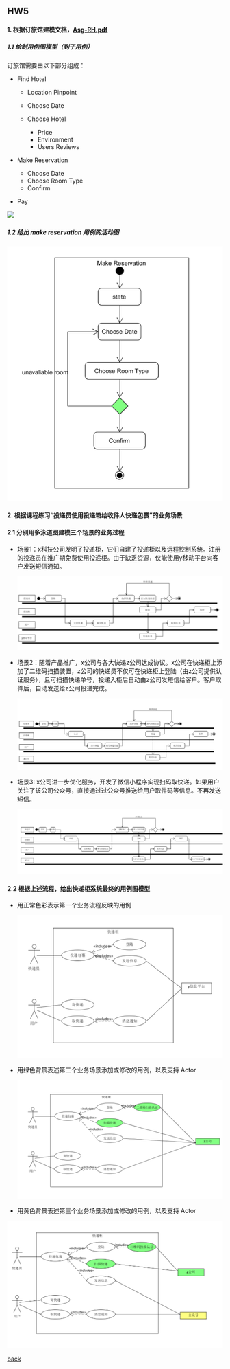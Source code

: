 ## HW5

#### 1. 根据订旅馆建模文档，[Asg-RH.pdf](<https://sysu-swsad.github.io/swad-guide/material/Asg_RH.pdf>)

##### 1.1 绘制用例图模型（到子用例）

订旅馆需要由以下部分组成：

* Find Hotel

  * Location Pinpoint

  * Choose Date
  * Choose Hotel
    * Price
    * Environment
    * Users Reviews

* Make Reservation

  * Choose Date
  * Choose Room Type
  * Confirm

* Pay

![](https://hackerpeter1.github.io/swsad-hw/assets/images/uml1.png)

##### 1.2 给出 make reservation 用例的活动图

![](./assets/images/HW5-1.png)

#### 2. 根据课程练习“投递员使用投递箱给收件人快递包裹”的业务场景

#### 2.1 分别用多泳道图建模三个场景的业务过程

* 场景1：x科技公司发明了投递柜，它们自建了投递柜以及远程控制系统。注册的投递员在推广期免费使用投递柜。由于缺乏资源，仅能使用y移动平台向客户发送短信通知。

  ![](./assets/images/HW5-2.png)

* 场景2：随着产品推广，x公司与各大快递z公司达成协议。x公司在快递柜上添加了二维码扫描装置，z公司的快递员不仅可在快递柜上登陆（由z公司提供认证服务），且可扫描快递单号，投递入柜后自动由z公司发短信给客户。客户取件后，自动发送给z公司投递完成。

  ![](./assets/images/HW5-3.png)

* 场景3: x公司进一步优化服务，开发了微信小程序实现扫码取快递。如果用户关注了该公司公众号，直接通过过公众号推送给用户取件码等信息。不再发送短信。

  ![](./assets/images/HW5-4.png)

#### 2.2 根据上述流程，给出快递柜系统最终的用例图模型

- 用正常色彩表示第一个业务流程反映的用例

  ![](./assets/images/HW5-5.png)

- 用绿色背景表述第二个业务场景添加或修改的用例，以及支持 Actor

  ![](./assets/images/HW5-6.png)

- 用黄色背景表述第三个业务场景添加或修改的用例，以及支持 Actor

![](./assets/images/HW5-7.png)

[back](./)

